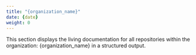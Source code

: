 ```yaml
---
title: "{organization_name}"
date: {date}
weight: 0
---
```


This section displays the living documentation for all repositories within the organization: {organization_name} in a structured output.